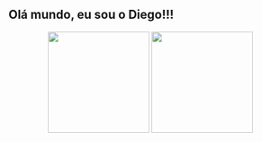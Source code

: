 ## Olá mundo, eu sou o Diego!!!

<div align='center'>
  <img height="180em" src="https://github-readme-stats.vercel.app/api?username=dieegofrr&show_icons=true&theme=blue-green&include_all_commits=true&count_private=true"/>
  <img height="180em" src="https://github-readme-stats.vercel.app/api/top-langs/?username=dieegofrr&layout=compact&langs_count=7&theme=blue-green"/>
</div>
